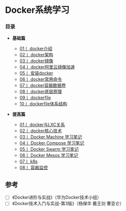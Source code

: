 # Docker系统学习




### 目录

-  **基础篇**
    - [01丨 docker介绍 ](./docker介绍.md)
    - [02丨 docker架构 ](./docker架构.md)
    - [03丨 docker镜像 ](./docker镜像.md)
    - [04丨 docker阿里云镜像加速 ](./docker阿里云镜像加速.md)
    - [05丨 安装docker ](./安装docker.md)
    - [06丨 docker常用命令 ](./docker常用命令.md)
    - [07丨 docker容器数据卷 ](./docker容器数据卷.md)
    - [08丨 docker底层原理 ](./docker底层原理.md)
    - [09丨 dockerfile ](./Dockerfile.md)
    - [10丨 dockerfile体系结构 ](./Dockerfile体系结构.md)
  

-  **提高篇**
     - [01丨 docker与LXC关系 ](./Docker和LXC关系.md)
     - [02丨 docker核心技术 ](./Docker核心技术.md)
     - [03丨 Docker Machine 学习笔记 ](./Machine.md)
     - [04丨 Docker Compose 学习笔记 ](./Compose.md)
     - [05丨 Docker Swarm 学习笔记 ](./Swarm.md)
     - [06丨 Docker Mesos 学习笔记 ](./Mesos.md)
     - [07丨 k8s ](./k8s.md)
     - [08丨 容器监控 ](./容器监控.md)



## <i class="icon-desktop"></i> 参考

- [ ] 《Docker进阶与实战》（华为Docker技术小组）
- [ ] 《Docker技术入门与实战-第3版》（杨保华 戴王剑 曹亚仑）